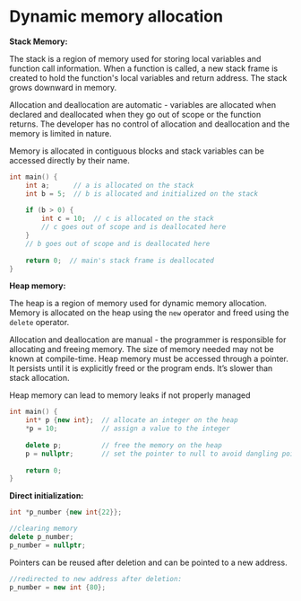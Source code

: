 # Dynamic memory allocation

**Stack Memory:**

The stack is a region of memory used for storing local variables and function call information. When a function is called, a new stack frame is created to hold the function's local variables and return address. The stack grows downward in memory.

Allocation and deallocation are automatic - variables are allocated when declared and deallocated when they go out of scope or the function returns. The developer has no control of allocation and deallocation and the memory is limited in nature.

Memory is allocated in contiguous blocks and stack variables can be accessed directly by their name.

```cpp
int main() {
    int a;      // a is allocated on the stack
    int b = 5;  // b is allocated and initialized on the stack
    
    if (b > 0) {
        int c = 10;  // c is allocated on the stack
        // c goes out of scope and is deallocated here
    }
    // b goes out of scope and is deallocated here
    
    return 0;  // main's stack frame is deallocated
}

```

**Heap memory:**

The heap is a region of memory used for dynamic memory allocation. Memory is allocated on the heap using the `new` operator and freed using the `delete` operator.

Allocation and deallocation are manual - the programmer is responsible for allocating and freeing memory. The size of memory needed may not be known at compile-time. Heap memory must be accessed through a pointer. It persists until it is explicitly freed or the program ends. It’s slower than stack allocation. 

Heap memory can lead to memory leaks if not properly managed

```cpp
int main() {
    int* p {new int};  // allocate an integer on the heap
    *p = 10;           // assign a value to the integer
    
    delete p;          // free the memory on the heap
    p = nullptr;       // set the pointer to null to avoid dangling pointers
    
    return 0;
}
```

**Direct initialization:**

```cpp
int *p_number {new int{22}}; 

//clearing memory
delete p_number;
p_number = nullptr;
```

Pointers can be reused after deletion and can be pointed to a new address.

```cpp
//redirected to new address after deletion:
p_number = new int {80};
```